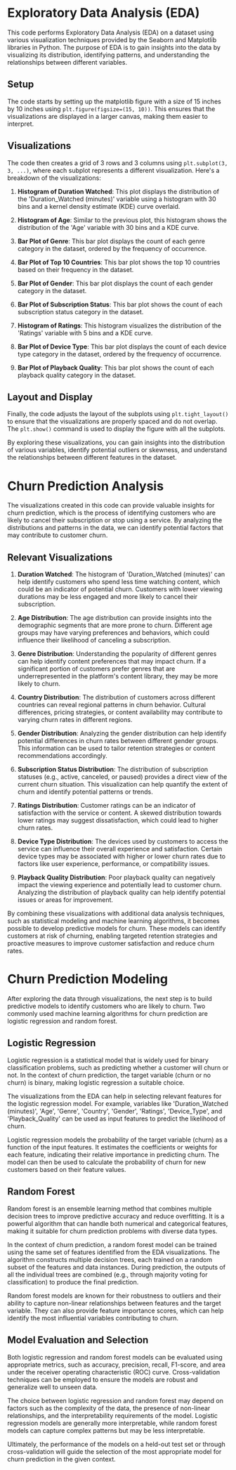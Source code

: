 # Exploratory Data Analysis (EDA)

This code performs Exploratory Data Analysis (EDA) on a dataset using various visualization techniques provided by the Seaborn and Matplotlib libraries in Python. The purpose of EDA is to gain insights into the data by visualizing its distribution, identifying patterns, and understanding the relationships between different variables.

## Setup

The code starts by setting up the matplotlib figure with a size of 15 inches by 10 inches using `plt.figure(figsize=(15, 10))`. This ensures that the visualizations are displayed in a larger canvas, making them easier to interpret.

## Visualizations

The code then creates a grid of 3 rows and 3 columns using `plt.subplot(3, 3, ...)`, where each subplot represents a different visualization. Here's a breakdown of the visualizations:

1. **Histogram of Duration Watched**: This plot displays the distribution of the 'Duration_Watched (minutes)' variable using a histogram with 30 bins and a kernel density estimate (KDE) curve overlaid.

2. **Histogram of Age**: Similar to the previous plot, this histogram shows the distribution of the 'Age' variable with 30 bins and a KDE curve.

3. **Bar Plot of Genre**: This bar plot displays the count of each genre category in the dataset, ordered by the frequency of occurrence.

4. **Bar Plot of Top 10 Countries**: This bar plot shows the top 10 countries based on their frequency in the dataset.

5. **Bar Plot of Gender**: This bar plot displays the count of each gender category in the dataset.

6. **Bar Plot of Subscription Status**: This bar plot shows the count of each subscription status category in the dataset.

7. **Histogram of Ratings**: This histogram visualizes the distribution of the 'Ratings' variable with 5 bins and a KDE curve.

8. **Bar Plot of Device Type**: This bar plot displays the count of each device type category in the dataset, ordered by the frequency of occurrence.

9. **Bar Plot of Playback Quality**: This bar plot shows the count of each playback quality category in the dataset.

## Layout and Display

Finally, the code adjusts the layout of the subplots using `plt.tight_layout()` to ensure that the visualizations are properly spaced and do not overlap. The `plt.show()` command is used to display the figure with all the subplots.

By exploring these visualizations, you can gain insights into the distribution of various variables, identify potential outliers or skewness, and understand the relationships between different features in the dataset.

# Churn Prediction Analysis

The visualizations created in this code can provide valuable insights for churn prediction, which is the process of identifying customers who are likely to cancel their subscription or stop using a service. By analyzing the distributions and patterns in the data, we can identify potential factors that may contribute to customer churn.

## Relevant Visualizations

1. **Duration Watched**: The histogram of 'Duration_Watched (minutes)' can help identify customers who spend less time watching content, which could be an indicator of potential churn. Customers with lower viewing durations may be less engaged and more likely to cancel their subscription.

2. **Age Distribution**: The age distribution can provide insights into the demographic segments that are more prone to churn. Different age groups may have varying preferences and behaviors, which could influence their likelihood of canceling a subscription.

3. **Genre Distribution**: Understanding the popularity of different genres can help identify content preferences that may impact churn. If a significant portion of customers prefer genres that are underrepresented in the platform's content library, they may be more likely to churn.

4. **Country Distribution**: The distribution of customers across different countries can reveal regional patterns in churn behavior. Cultural differences, pricing strategies, or content availability may contribute to varying churn rates in different regions.

5. **Gender Distribution**: Analyzing the gender distribution can help identify potential differences in churn rates between different gender groups. This information can be used to tailor retention strategies or content recommendations accordingly.

6. **Subscription Status Distribution**: The distribution of subscription statuses (e.g., active, canceled, or paused) provides a direct view of the current churn situation. This visualization can help quantify the extent of churn and identify potential patterns or trends.

7. **Ratings Distribution**: Customer ratings can be an indicator of satisfaction with the service or content. A skewed distribution towards lower ratings may suggest dissatisfaction, which could lead to higher churn rates.

8. **Device Type Distribution**: The devices used by customers to access the service can influence their overall experience and satisfaction. Certain device types may be associated with higher or lower churn rates due to factors like user experience, performance, or compatibility issues.

9. **Playback Quality Distribution**: Poor playback quality can negatively impact the viewing experience and potentially lead to customer churn. Analyzing the distribution of playback quality can help identify potential issues or areas for improvement.

By combining these visualizations with additional data analysis techniques, such as statistical modeling and machine learning algorithms, it becomes possible to develop predictive models for churn. These models can identify customers at risk of churning, enabling targeted retention strategies and proactive measures to improve customer satisfaction and reduce churn rates.

# Churn Prediction Modeling

After exploring the data through visualizations, the next step is to build predictive models to identify customers who are likely to churn. Two commonly used machine learning algorithms for churn prediction are logistic regression and random forest.

## Logistic Regression

Logistic regression is a statistical model that is widely used for binary classification problems, such as predicting whether a customer will churn or not. In the context of churn prediction, the target variable (churn or no churn) is binary, making logistic regression a suitable choice.

The visualizations from the EDA can help in selecting relevant features for the logistic regression model. For example, variables like 'Duration_Watched (minutes)', 'Age', 'Genre', 'Country', 'Gender', 'Ratings', 'Device_Type', and 'Playback_Quality' can be used as input features to predict the likelihood of churn.

Logistic regression models the probability of the target variable (churn) as a function of the input features. It estimates the coefficients or weights for each feature, indicating their relative importance in predicting churn. The model can then be used to calculate the probability of churn for new customers based on their feature values.

## Random Forest

Random forest is an ensemble learning method that combines multiple decision trees to improve predictive accuracy and reduce overfitting. It is a powerful algorithm that can handle both numerical and categorical features, making it suitable for churn prediction problems with diverse data types.

In the context of churn prediction, a random forest model can be trained using the same set of features identified from the EDA visualizations. The algorithm constructs multiple decision trees, each trained on a random subset of the features and data instances. During prediction, the outputs of all the individual trees are combined (e.g., through majority voting for classification) to produce the final prediction.

Random forest models are known for their robustness to outliers and their ability to capture non-linear relationships between features and the target variable. They can also provide feature importance scores, which can help identify the most influential variables contributing to churn.

## Model Evaluation and Selection

Both logistic regression and random forest models can be evaluated using appropriate metrics, such as accuracy, precision, recall, F1-score, and area under the receiver operating characteristic (ROC) curve. Cross-validation techniques can be employed to ensure the models are robust and generalize well to unseen data.

The choice between logistic regression and random forest may depend on factors such as the complexity of the data, the presence of non-linear relationships, and the interpretability requirements of the model. Logistic regression models are generally more interpretable, while random forest models can capture complex patterns but may be less interpretable.

Ultimately, the performance of the models on a held-out test set or through cross-validation will guide the selection of the most appropriate model for churn prediction in the given context.
